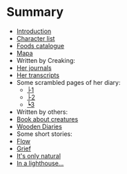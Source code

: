 # Summary

* [Introduction](README.md)
* [Character list](/meta/characters.md)
* [Foods catalogue](/meta/food.md)
* [Mapa](mapa.md)
* Written by Creaking:
 * [Her journals](CreakJou.md)
 * [Her transcripts](Transcripts.md)
 * Some scrambled pages of her diary:
     - [├1](ScrambledPages/1.md)
     - [├2](ScrambledPages/2.md)
     - [┕3](ScrambledPages/3.md)
* Written by others:
 * [Book about creatures](Creatures.md)
 * [Wooden Diaries](woden-diaries.md)
* Some short stories:
 * [Flow](ShortStories/flow.md)
 * [Grief](ShortStories/Grief.md)
 * [It's only natural](ShortStories/OnlyNatural.md)
 * [In a lighthouse...](ShortStories/stars.md)